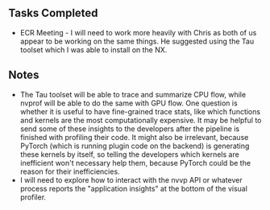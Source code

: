 ## Tasks Completed

- ECR Meeting - I will need to work more heavily with Chris as both of us appear to be working on the same things. He suggested using the Tau toolset which I was able to install on the NX.

## Notes

- The Tau toolset will be able to trace and summarize CPU flow, while nvprof will be able to do the same with GPU flow. One question is whether it is useful to have fine-grained trace stats, like which functions and kernels are the most computationally expensive. It may be helpful to send some of these insights to the developers after the pipeline is finished with profiling their code. It might also be irrelevant, because PyTorch (which is running plugin code on the backend) is generating these kernels by itself, so telling the developers which kernels are inefficient won't necessary help them, because PyTorch could be the reason for their inefficiencies.
- I will need to explore how to interact with the nvvp API or whatever process reports the "application insights" at the bottom of the visual profiler.



